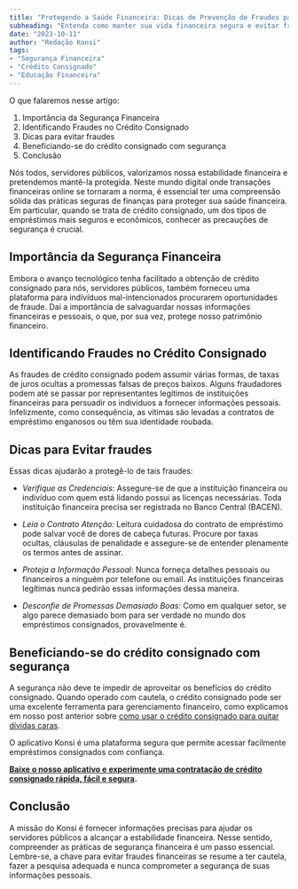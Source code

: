 ```yaml
---
title: "Protegendo a Saúde Financeira: Dicas de Prevenção de Fraudes para Servidores Públicos"
subheading: "Entenda como manter sua vida financeira segura e evitar fraudes em empréstimos consignados"
date: "2023-10-11"
author: "Redação Konsi"
tags:
- "Segurança Financeira"
- "Crédito Consignado"
- "Educação Financeira"
---
```


O que falaremos nesse artigo:
1. Importância da Segurança Financeira
2. Identificando Fraudes no Crédito Consignado
3. Dicas para evitar fraudes 
4. Beneficiando-se do crédito consignado com segurança
5. Conclusão

Nós todos, servidores públicos, valorizamos nossa estabilidade financeira e pretendemos mantê-la protegida. Neste mundo digital onde transações financeiras online se tornaram a norma, é essencial ter uma compreensão sólida das práticas seguras de finanças para proteger sua saúde financeira. Em particular, quando se trata de crédito consignado, um dos tipos de empréstimos mais seguros e econômicos, conhecer as precauções de segurança é crucial.

## Importância da Segurança Financeira

Embora o avanço tecnológico tenha facilitado a obtenção de crédito consignado para nós, servidores públicos, também forneceu uma plataforma para indivíduos mal-intencionados procurarem oportunidades de fraude. Daí a importância de salvaguardar nossas informações financeiras e pessoais, o que, por sua vez, protege nosso patrimônio financeiro.

## Identificando Fraudes no Crédito Consignado

As fraudes de crédito consignado podem assumir várias formas, de taxas de juros ocultas a promessas falsas de preços baixos. Alguns fraudadores podem até se passar por representantes legítimos de instituições financeiras para persuadir os indivíduos a fornecer informações pessoais. Infelizmente, como consequência, as vítimas são levadas a contratos de empréstimo enganosos ou têm sua identidade roubada.

## Dicas para Evitar fraudes

Essas dicas ajudarão a protegê-lo de tais fraudes:

* _Verifique as Credenciais_: Assegure-se de que a instituição financeira ou indivíduo com quem está lidando possui as licenças necessárias. Toda instituição financeira precisa ser registrada no Banco Central (BACEN).

* _Leia o Contrato Atenção:_ Leitura cuidadosa do contrato de empréstimo pode salvar você de dores de cabeça futuras. Procure por taxas ocultas, cláusulas de penalidade e assegure-se de entender plenamente os termos antes de assinar.

* _Proteja a Informação Pessoal_: Nunca forneça detalhes pessoais ou financeiros a ninguém por telefone ou email. As instituições financeiras legítimas nunca pedirão essas informações dessa maneira.

* _Desconfie de Promessas Demasiado Boas:_ Como em qualquer setor, se algo parece demasiado bom para ser verdade no mundo dos empréstimos consignados, provavelmente é.

## Beneficiando-se do crédito consignado com segurança

A segurança não deve te impedir de aproveitar os benefícios do crédito consignado. Quando operado com cautela, o crédito consignado pode ser uma excelente ferramenta para gerenciamento financeiro, como explicamos em nosso post anterior sobre [como usar o crédito consignado para quitar dívidas caras](https://konsi.com.br/postagens/como-usar-o-crdito-consignado-para-quitar-dvidas-caras).

O aplicativo Konsi é uma plataforma segura que permite acessar facilmente empréstimos consignados com confiança. 

**[Baixe o nosso aplicativo e experimente uma contratação de crédito consignado rápida, fácil e segura](https://konsi.com.br/app).**

## Conclusão

A missão do Konsi é fornecer informações precisas para ajudar os servidores públicos a alcançar a estabilidade financeira. Nesse sentido, compreender as práticas de segurança financeira é um passo essencial. Lembre-se, a chave para evitar fraudes financeiras se resume a ter cautela, fazer a pesquisa adequada e nunca comprometer a segurança de suas informações pessoais.